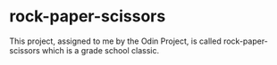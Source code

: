 # rock-paper-scissors

This project, assigned to me by the Odin Project, is called rock-paper-scissors which is a grade school classic.